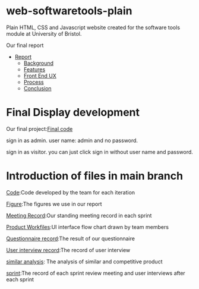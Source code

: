 # web-softwaretools-plain
Plain HTML, CSS and Javascript  website created for the software tools module at University of Bristol.

Our final report
- [Report](https://github.com/Peng-1124/web-softwaretools-plain/tree/main/report)
  - [Background](https://github.com/Peng-1124/web-softwaretools-plain/blob/main/report/Background.md)
  - [Features](https://github.com/Peng-1124/web-softwaretools-plain/blob/main/report/Features.md)
  - [Front End UX](https://github.com/Peng-1124/web-softwaretools-plain/blob/main/report/Front%20End%20UX.md)
  - [Process](https://github.com/Peng-1124/web-softwaretools-plain/blob/main/report/Process.md)
  - [Conclusion](https://github.com/Peng-1124/web-softwaretools-plain/blob/main/report/Conclusion.md)

# Final Display development
Our final project:[Final code](https://github.com/Peng-1124/web-softwaretools-plain/tree/main/Code/FinalCode)

sign in as admin. user name: admin and no password.
                  
sign in as visitor. you can just click sign in without user name and password.

# Introduction of files in main branch

[Code](https://github.com/Peng-1124/web-softwaretools-plain/tree/main/Code):Code developed by the team for each iteration

[Figure](https://github.com/Peng-1124/web-softwaretools-plain/tree/main/Figures):The figures we use in our report

[Meeting Record](https://github.com/Peng-1124/web-softwaretools-plain/tree/main/Meeting%20Record):Our standing meeting record in each sprint

[Product Workfiles](https://github.com/Peng-1124/web-softwaretools-plain/tree/main/Product%20Workfiles):UI interface flow chart drawn by team members

[Questionnaire record](https://github.com/Peng-1124/web-softwaretools-plain/tree/main/Questionnaire%20record):The result of our questionnaire

[User interview record](https://github.com/Peng-1124/web-softwaretools-plain/tree/main/User%20interview%20record):The record of user interview

[similar analysis](https://github.com/Peng-1124/web-softwaretools-plain/tree/main/similar%20analysis): The analysis of similar and competitive product

[sprint](https://github.com/Peng-1124/web-softwaretools-plain/tree/main/sprint):The record of each sprint review meeting and user interviews after each sprint


